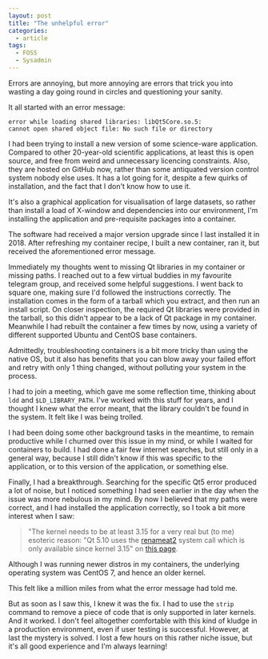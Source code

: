 ```yaml
---
layout: post
title: "The unhelpful error"
categories:
  - article
tags:
  - FOSS
  - Sysadmin
---
```


Errors are annoying, but more annoying are errors that trick you into wasting a
day going round in circles and questioning your sanity.

It all started with an error message:

```
error while loading shared libraries: libQt5Core.so.5: 
cannot open shared object file: No such file or directory
```

I had been trying to install a new version of some science-ware application.
Compared to other 20-year-old scientific applications, at least this is open
source, and free from weird and unnecessary licencing constraints. Also, they
are hosted on GitHub now, rather than some antiquated version control system
nobody else uses. It has a lot going for it, despite a few quirks of
installation, and the fact that I don't know how to use it.

It's also a graphical application for visualisation of large datasets, so rather
than install a load of X-window and dependencies into our environment, I'm
installing the application and pre-requisite packages into a container.

The software had received a major version upgrade since I last installed it
in 2018. After refreshing my container recipe, I built a new container, ran it,
but received the aforementioned error message.

Immediately my thoughts went to missing Qt libraries in my container or missing paths. I reached
out to a few virtual buddies in my favourite telegram group, and received some
helpful suggestions. I went back to square one, making sure I'd followed the
instructions correctly. The installation comes in the form of a tarball which
you extract, and then run an install script. On closer inspection, the required
Qt libraries were provided in the tarball, so this didn't appear to be a lack
of Qt package in my container. Meanwhile I had rebuilt the container a few
times by now, using a variety of different supported Ubuntu and CentOS base
containers.

Admittedly, troubleshooting containers is a bit more tricky than using the
native OS, but it also has benefits that you can blow away your failed effort
and retry with only 1 thing changed, without polluting your system in the
process.

I had to join a meeting, which gave me some reflection time, thinking about
`ldd` and `$LD_LIBRARY_PATH`. I've worked with this stuff for years, and I
thought I knew what the error meant, that the library couldn't be found in the
system. It felt like I was being trolled. 

I had been doing some other background tasks in the meantime, to remain
productive while I churned over this issue in my mind, or while I waited for
containers to build. I had done a fair few internet searches, but still only in
a general way, because I still didn't know if this was specific to the
application, or to this version of the application, or something else. 

Finally, I had a breakthrough. Searching for the specific Qt5 error produced a
lot of noise, but I noticed something I had seen earlier in the day when the issue
was more nebulous in my mind. By now I believed that my paths were correct, and
I had installed the application correctly, so I took a bit more interest when I
saw: 

> "The kernel needs to be at least 3.15 for a very real but (to me) esoteric
> reason: "Qt 5.10 uses the [renameat2](https://man7.org/linux/man-pages/man2/rename.2.html)
> system call which is only available since kernel 3.15" on
> [this page](https://itectec.com/ubuntu/ubuntu-ubuntu-18-4-libqt5core-so-5-cannot-open-shared-object-file-no-such-file-or-directory/).

Although I was running newer distros in my containers, the underlying operating
system was CentOS 7, and hence an older kernel. 

This felt like a million miles from what the error message had told me.

But as soon as I saw this, I knew it was the fix. I had to use the `strip`
command to remove a piece of code that is only supported in later kernels. And
it worked. I don't feel altogether comfortable with this kind of kludge in a
production environment, even if user testing is successful. However, at last
the mystery is solved. I lost a few hours on this rather niche issue, but it's
all good experience and I'm always learning!
